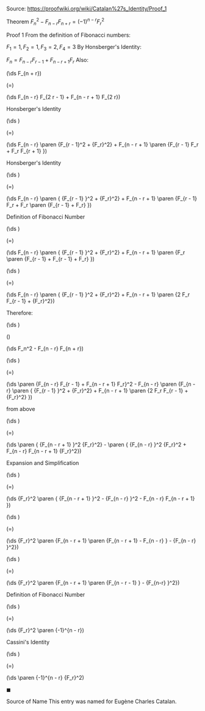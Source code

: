 # 

Source: https://proofwiki.org/wiki/Catalan%27s_Identity/Proof_1

Theorem
${F_n}^2 - F_{n - r} F_{n + r} = \left({-1}\right)^{n - r} {F_r}^2$


Proof 1
From the definition of Fibonacci numbers:

$F_1 = 1, F_2 = 1, F_3 = 2, F_4 = 3$
By Honsberger's Identity:

$F_n = F_{n - r} F_{r - 1} + F_{n - r + 1} F_r$
Also:














\(\ds F_{n + r}\)

\(=\)







\(\ds F_{n - r} F_{2 r - 1} + F_{n - r + 1} F_{2 r}\)





Honsberger's Identity














\(\ds \)

\(=\)







\(\ds F_{n - r} \paren {F_{r - 1}^2 + {F_r}^2} + F_{n - r + 1} \paren {F_{r - 1} F_r + F_r F_{r + 1} }\)





Honsberger's Identity














\(\ds \)

\(=\)







\(\ds F_{n - r} \paren { {F_{r - 1} }^2 + {F_r}^2} + F_{n - r + 1} \paren {F_{r - 1} F_r + F_r \paren {F_{r - 1} + F_r} }\)





Definition of Fibonacci Number














\(\ds \)

\(=\)







\(\ds F_{n - r} \paren { {F_{r - 1} }^2 + {F_r}^2} + F_{n - r + 1} \paren {F_r \paren {F_{r - 1} + F_{r - 1} + F_r} }\)




















\(\ds \)

\(=\)







\(\ds F_{n - r} \paren { {F_{r - 1} }^2 + {F_r}^2} + F_{n - r + 1} \paren {2 F_r F_{r - 1} + {F_r}^2}\)









Therefore:














\(\ds \)

\(\)







\(\ds F_n^2 - F_{n - r} F_{n + r}\)




















\(\ds \)

\(=\)







\(\ds \paren {F_{n - r} F_{r - 1} + F_{n - r + 1} F_r}^2 - F_{n - r} \paren {F_{n - r} \paren { {F_{r - 1} }^2 + {F_r}^2} + F_{n - r + 1} \paren {2 F_r F_{r - 1} + {F_r}^2} }\)





from above














\(\ds \)

\(=\)







\(\ds \paren { {F_{n - r + 1} }^2 {F_r}^2} - \paren { {F_{n - r} }^2 {F_r}^2 + F_{n - r} F_{n - r + 1} {F_r}^2}\)





Expansion and Simplification














\(\ds \)

\(=\)







\(\ds {F_r}^2 \paren { {F_{n - r + 1} }^2 - {F_{n - r} }^2 - F_{n - r} F_{n - r + 1} }\)




















\(\ds \)

\(=\)







\(\ds {F_r}^2 \paren {F_{n - r + 1} \paren {F_{n - r + 1} - F_{n - r} } - {F_{n - r} }^2}\)




















\(\ds \)

\(=\)







\(\ds {F_r}^2 \paren {F_{n - r  + 1} \paren {F_{n - r - 1} } - {F_{n-r} }^2}\)





Definition of Fibonacci Number














\(\ds \)

\(=\)







\(\ds {F_r}^2 \paren {-1}^{n - r}\)





Cassini's Identity














\(\ds \)

\(=\)







\(\ds \paren {-1}^{n - r} {F_r}^2\)









$\blacksquare$


Source of Name
This entry was named for Eugène Charles Catalan.





